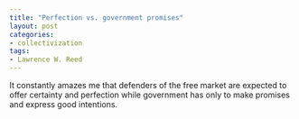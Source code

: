 ```yaml
---
title: "Perfection vs. government promises"
layout: post
categories:
- collectivization
tags:
- Lawrence W. Reed
---
```


It constantly amazes me that defenders of the free market are expected to offer certainty and perfection while government has only to make promises and express good intentions.
